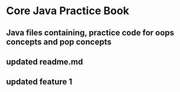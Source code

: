 # Core Java Practice Book
## Java files containing, practice code for oops concepts and pop concepts
## updated readme.md
## updated feature 1